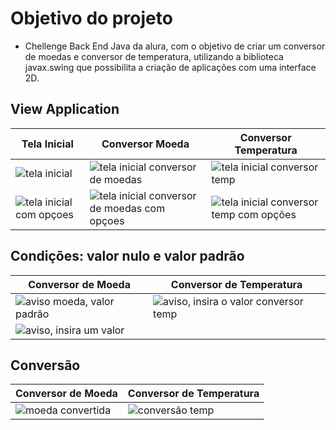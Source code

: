 # Objetivo do projeto

* Chellenge Back End Java da alura, com o objetivo de criar um conversor de moedas e conversor de temperatura, utilizando a biblioteca javax.swing que possibilita a criação de aplicações com uma interface 2D.

## View Application

| Tela Inicial               | Conversor Moeda                 | Conversor Temperatura                                                |
| ----------------- | ---------------------------------------------------------------- |---------------------------------------------------------------- |
| ![tela inicial](https://github.com/richard-rt/conversor-moeda-java-swing/assets/104276337/155f717a-5fee-43ce-8573-dda0a465e491)  | ![tela inicial conversor de moedas](https://github.com/richard-rt/conversor-moeda-java-swing/assets/104276337/bf4a321e-a40b-4790-9f8f-62ea1aeafa59) | ![tela inicial conversor temp](https://github.com/richard-rt/conversor-moeda-java-swing/assets/104276337/9dc98b77-a219-4085-b4c3-f0044317194b) |
| ![tela inicial com opçoes](https://github.com/richard-rt/conversor-moeda-java-swing/assets/104276337/2de4e72f-54ee-4d41-8384-92863f1c62f7)  | ![tela inicial conversor de moedas com opçoes](https://github.com/richard-rt/conversor-moeda-java-swing/assets/104276337/1936d527-bc97-429f-8fa8-575f8cae48a9) | ![tela inicial conversor temp com opções](https://github.com/richard-rt/conversor-moeda-java-swing/assets/104276337/95d22adc-4090-461e-899c-ad224c007552) |

## Condições: valor nulo e valor padrão
| Conversor de Moeda               | Conversor de Temperatura                 |
| ----------------- | ---------------------------------------------------------------- |
| ![aviso moeda, valor padrão](https://github.com/richard-rt/conversor-moeda-java-swing/assets/104276337/5b456873-69ed-4226-8a65-f6d666aec33a) | ![aviso, insira o valor conversor temp](https://github.com/richard-rt/conversor-moeda-java-swing/assets/104276337/b7d2d793-4239-4277-ac91-61ddf5fc55f2) | 
| ![aviso, insira um valor](https://github.com/richard-rt/conversor-moeda-java-swing/assets/104276337/88fd3105-cab8-49b3-b12e-f3a7280386a0) |

## Conversão
| Conversor de Moeda               | Conversor de Temperatura                 |
| ----------------- | ---------------------------------------------------------------- |
| ![moeda convertida](https://github.com/richard-rt/conversor-moeda-java-swing/assets/104276337/ad351a0c-2132-4c15-b0ae-a3bff541a531) | ![conversão temp](https://github.com/richard-rt/conversor-moeda-java-swing/assets/104276337/c1718e21-1e77-42ac-9802-2afc1da87253) |

